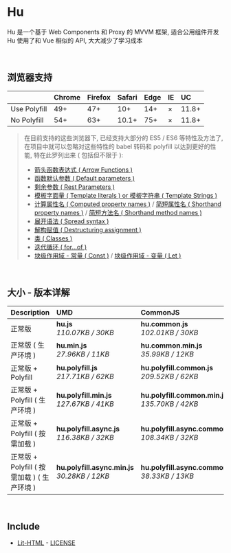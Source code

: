 # Hu
Hu 是一个基于 Web Components 和 Proxy 的 MVVM 框架, 适合公用组件开发<br>
Hu 使用了和 Vue 相似的 API, 大大减少了学习成本

<br>

## 浏览器支持

|              | Chrome | Firefox | Safari | Edge | IE | UC    |
| :-           | :-     | :-      | :-     | :-   | :- | :-    |
| Use Polyfill | 49+    | 47+     | 10+    | 14+  | ×  | 11.8+ |
| No Polyfill  | 54+    | 63+     | 10.1+  | 75+  | ×  | 11.8+ |

> 在目前支持的这些浏览器下, 已经支持大部分的 ES5 / ES6 等特性及方法了,<br>
> 在项目中就可以忽略对这些特性的 babel 转码和 polyfill 以达到更好的性能, 特在此罗列出来 ( 包括但不限于 ): <br>
  > - [箭头函数表达式 ( Arrow Functions )](https://developer.mozilla.org/zh-CN/docs/Web/JavaScript/Reference/Functions/Arrow_functions)
  > - [函数默认参数 ( Default parameters )](https://developer.mozilla.org/zh-CN/docs/Web/JavaScript/Reference/Functions/Default_parameters)
  > - [剩余参数 ( Rest Parameters )](https://developer.mozilla.org/zh-CN/docs/Web/JavaScript/Reference/Functions/Rest_parameters)
  > - [模板字面量 ( Template literals ) or 模板字符串 ( Template Strings )](https://developer.mozilla.org/zh-CN/docs/Web/JavaScript/Reference/template_strings)
  > - [计算属性名 ( Computed property names )](https://developer.mozilla.org/zh-CN/docs/Web/JavaScript/Reference/Operators/Object_initializer#计算属性名) / [简短属性名 ( Shorthand property names )](https://developer.mozilla.org/zh-CN/docs/Web/JavaScript/Reference/Operators/Object_initializer#属性定义) / [简短方法名 ( Shorthand method names )](https://developer.mozilla.org/zh-CN/docs/Web/JavaScript/Reference/Operators/Object_initializer#方法定义)
  > - [展开语法 ( Spread syntax )](https://developer.mozilla.org/zh-CN/docs/Web/JavaScript/Reference/Operators/Spread_syntax)
  > - [解构赋值 ( Destructuring assignment )](https://developer.mozilla.org/zh-CN/docs/Web/JavaScript/Reference/Operators/Destructuring_assignment)
  > - [类 ( Classes )](https://developer.mozilla.org/zh-CN/docs/Web/JavaScript/Reference/Classes)
  > - [迭代循环 ( for...of )](https://developer.mozilla.org/zh-CN/docs/Web/JavaScript/Reference/Statements/for...of)
  > - [块级作用域 - 常量 ( Const )](https://developer.mozilla.org/zh-CN/docs/Web/JavaScript/Reference/Statements/const) / [块级作用域 - 变量 ( Let )](https://developer.mozilla.org/zh-CN/docs/Web/JavaScript/Reference/Statements/let)

<br>

## 大小 - 版本详解
| Description | UMD | CommonJS | ES Module |
| :- | :- | :- | :- |
| 正常版 | **hu.js**<br>*110.07KB / 30KB* | **hu.common.js**<br>*102.01KB / 30KB* | **hu.esm.js**<br>*101.99KB / 30KB* |
| 正常版 ( 生产环境 ) | **hu.min.js**<br>*27.96KB / 11KB* | **hu.common.min.js**<br>*35.99KB / 12KB* | **hu.esm.min.js**<br>*27.79KB / 11KB* |
| 正常版 + Polyfill | **hu.polyfill.js**<br>*217.71KB / 62KB* | **hu.polyfill.common.js**<br>*209.52KB / 62KB* | **hu.polyfill.esm.js**<br>*209.50KB / 62KB* |
| 正常版 + Polyfill ( 生产环境 ) | **hu.polyfill.min.js**<br>*127.67KB / 41KB* | **hu.polyfill.common.min.js**<br>*135.70KB / 42KB* | **hu.polyfill.esm.min.js**<br>*127.50KB / 41KB* |
| 正常版 + Polyfill ( 按需加载 ) | **hu.polyfill.async.js**<br>*116.38KB / 32KB* | **hu.polyfill.async.common.js**<br>*108.34KB / 32KB* | **hu.polyfill.async.esm.js**<br>*108.32KB / 32KB* |
| 正常版 + Polyfill ( 按需加载 ) ( 生产环境 ) | **hu.polyfill.async.min.js**<br>*30.28KB / 12KB* | **hu.polyfill.async.common.min.js**<br>*38.33KB / 13KB* | **hu.polyfill.async.esm.min.js**<br>*30.12KB / 12KB* |

<br>

## Include
  - [Lit-HTML](https://github.com/Polymer/lit-html) \- [LICENSE](https://github.com/Polymer/lit-html/blob/master/LICENSE)